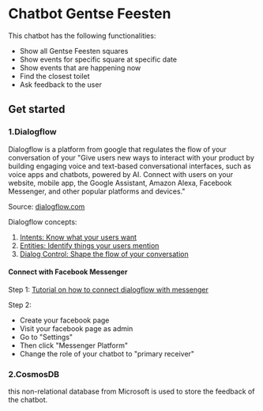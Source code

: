 # Chatbot Gentse Feesten

This chatbot has the following functionalities:
* Show all Gentse Feesten squares
* Show events for specific square at specific date
* Show events that are happening now
* Find the closest toilet
* Ask feedback to the user

## Get started

### 1.Dialogflow

Dialogflow is a platform from google that regulates the flow of your conversation of your 
"Give users new ways to interact with your product by building engaging voice and text-based conversational interfaces, such as voice apps and chatbots, powered by AI. Connect with users on your website, mobile app, the Google Assistant, Amazon Alexa, Facebook Messenger, and other popular platforms and devices."

Source: [dialogflow.com](https://dialogflow.com/)

Dialogflow concepts:
1. [Intents: Know what your users want](https://www.youtube.com/watch?v=9aHusGxntPw)
2. [Entities: Identify things your users mention](https://www.youtube.com/watch?v=kzdL6GxJ_WY)
3. [Dialog Control: Shape the flow of your conversation](https://www.youtube.com/watch?v=-tOamKtmxdY)

#### Connect with Facebook Messenger

Step 1:
[Tutorial on how to connect dialogflow with messenger](https://www.youtube.com/watch?v=-2hE3YHsuBQ)

Step 2:
* Create your facebook page
* Visit your facebook page as admin
* Go to "Settings"
* Then click "Messenger Platform" 
* Change the role of your chatbot to "primary receiver"

### 2.CosmosDB

this non-relational database from Microsoft is used to store the feedback of the chatbot.
